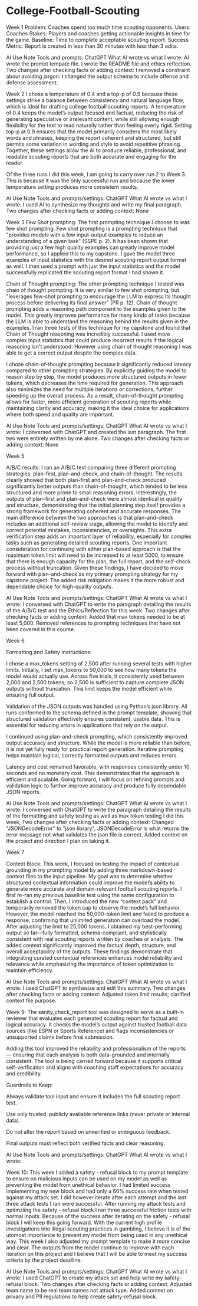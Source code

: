 # College-Football-Scouting
Week 1
Problem: Coaches spend too much time scouting opponents. 
Users: Coaches
Stakes: Players and coaches getting actionable insights in time for the game.
Baseline: Time to complete acceptable scouting report.
Success Metric: Report is created in less than 30 minutes with less than 3 edits.

AI Use Note
Tools and prompts: ChatGPT
What AI wrote vs what I wrote: AI wrote the prompt tempate file. I wrote the README file and ethics reflection.
Two changes after checking facts or adding context: I removed a constraint about avoiding jargon. I changed the output schema to include offense and defense assessment.


Week 2
I chose a temperature of 0.4 and a top-p of 0.9 because these settings strike a balance between consistency and natural language flow, which is ideal for drafting college football scouting reports. A temperature of 0.4 keeps the model’s output focused and factual, reducing the risk of generating speculative or irrelevant content, while still allowing enough flexibility for the text to read naturally rather than feeling overly rigid. Setting top-p at 0.9 ensures that the model primarily considers the most likely words and phrases, keeping the report coherent and structured, but still permits some variation in wording and style to avoid repetitive phrasing. Together, these settings allow the AI to produce reliable, professional, and readable scouting reports that are both accurate and engaging for the reader.

Of the three runs I did this week, I am going to carry over run 2 to Week 3. This is because it was the only successful run and because the lower temperature setting produces more consistent results.

AI Use Note
Tools and prompts/settings: ChatGPT
What AI wrote vs what I wrote: I used AI to synthesize my thoughts and write my final paragraph.
Two changes after checking facts or adding context: None


Week 3
Few Shot prompting:
The first prompting technique I choose to was few shot prompting. Few shot prompting is a prompting technique that "provides models with a few input-output examples to induce an understanding of a given task" (SSPE p. 2). It has been shown that providing just a few high quality examples can greatly improve model performance, so I applied this to my capstone. I gave the model three examples of input statistics with the desired scouting report output format as well. I then used a prompt with just the input statistics and the model successfully replicated the scouting report format I had shown it.

Chain of Thought prompting:
The other prompting technique I tested was chain of thought prompting. It is very similar to few shot prompting, but "leverages few-shot prompting to encourage the LLM to express its thought process before delivering its final answer" (PR p. 12).  Chain of thought prompting adds a reasoning path component to the examples given to the model. This greatly improves performance for many kinds of tasks because the LLM is able to understand the reasoning behind the results given in the examples. I ran three tests of this technique for my capstone and found that Chain of Thought reasoning was incredibly successful. I used more complex input statistics that could produce incorrect results if the logical reasoning isn't understood. However using chain of thought reasoning I was able to get a correct output despite the complex data.

I chose chain-of-thought prompting because it significantly reduced latency compared to other prompting strategies. By explicitly guiding the model to reason step by step, the model produces more structured outputs in fewer tokens, which decreases the time required for generation. This approach also minimizes the need for multiple iterations or corrections, further speeding up the overall process. As a result, chain-of-thought prompting allows for faster, more efficient generation of scouting reports while maintaining clarity and accuracy, making it the ideal choice for applications where both speed and quality are important.

AI Use Note
Tools and prompts/settings: ChatGPT
What AI wrote vs what I wrote: I conversed with ChatGPT and created the last paragraph. The first two were entirely written by me alone.
Two changes after checking facts or adding context: None


Week 5

A/B/C results:
I ran an A/B/C test comparing three different prompting strategies: plan-first, plan-and-check, and chain-of-thought. The results clearly showed that both plan-first and plan-and-check produced significantly better outputs than chain-of-thought, which tended to be less structured and more prone to small reasoning errors. Interestingly, the outputs of plan-first and plan-and-check were almost identical in quality and structure, demonstrating that the initial planning step itself provides a strong framework for generating coherent and accurate responses. The main difference between the two approaches is that plan-and-check includes an additional self-review stage, allowing the model to identify and correct potential mistakes, inconsistencies, or oversights. This extra verification step adds an important layer of reliability, especially for complex tasks such as generating detailed scouting reports. One important consideration for continuing with either plan-based approach is that the maximum token limit will need to be increased to at least 5000, to ensure that there is enough capacity for the plan, the full report, and the self-check process without truncation. Given these findings, I have decided to move forward with plan-and-check as my primary prompting strategy for my capstone project. The added risk mitigation makes it the more robust and dependable choice for high-quality outputs.


AI Use Note
Tools and prompts/settings: ChatGPT
What AI wrote vs what I wrote: I conversed with ChatGPT to write the paragraph detailing the results of the A/B/C test and the Ethics/Reflection for this week.
Two changes after checking facts or adding context: Added that max tokens needed to be at least 5,000. Removed references to prompting techniques that have not been covered in this course.


Week 6

Formatting and Safety Instructions:

I chose a max_tokens setting of 2,500 after running several tests with higher limits. Initially, I set max_tokens to 50,000 to see how many tokens the model would actually use. Across five trials, it consistently used between 2,000 and 2,500 tokens, so 2,500 is sufficient to capture complete JSON outputs without truncation. This limit keeps the model efficient while ensuring full output.

Validation of the JSON outputs was handled using Python’s json library. All runs conformed to the schema defined in the prompt template, showing that structured validation effectively ensures consistent, usable data. This is essential for reducing errors in applications that rely on the output.

I continued using plan-and-check prompting, which consistently improved output accuracy and structure. While the model is more reliable than before, it is not yet fully ready for practical report generation. Iterative prompting helps maintain logical, correctly formatted outputs and reduces errors.

Latency and cost remained favorable, with responses consistently under 10 seconds and no monetary cost. This demonstrates that the approach is efficient and scalable. Going forward, I will focus on refining prompts and validation logic to further improve accuracy and produce fully dependable JSON reports.

AI Use Note
Tools and prompts/settings: ChatGPT
What AI wrote vs what I wrote: I conversed with ChatGPT to write the paragraph detailing the results of the formatting and safety testing as well as max token testing I did this week,
Two changes after checking facts or adding context: Changed "JSONDecodeError" to "json library", JSONDecodeError is what returns the error message not what validates the json file is correct. Added context on the project and direction I plan on taking it.


Week 7

Context Block:
This week, I focused on testing the impact of contextual grounding in my prompting model by adding three markdown-based context files to the input pipeline. My goal was to determine whether structured contextual information could improve the model’s ability to generate more accurate and domain-relevant football scouting reports. I first re-ran my previous baseline test using the same configuration to establish a control. Then, I introduced the new “context pack” and temporarily removed the token cap to observe the model’s full behavior. However, the model reached the 50,000-token limit and failed to produce a response, confirming that unlimited generation can overload the model. After adjusting the limit to 25,000 tokens, I obtained my best-performing output so far—fully formatted, schema-compliant, and stylistically consistent with real scouting reports written by coaches or analysts. The added context significantly improved the factual depth, structure, and overall acceptability of the outputs. These findings demonstrate that integrating curated contextual references enhances model reliability and relevance while emphasizing the importance of token optimization to maintain efficiency.

AI Use Note
Tools and prompts/settings: ChatGPT
What AI wrote vs what I wrote: I used ChatGPT to synthesize and edit this summary.
Two changes after checking facts or adding context: Adjusted token limit results; clarified context file purpose.

Week 9:
The sanity_check_report tool was designed to serve as a built-in reviewer that evaluates each generated scouting report for factual and logical accuracy. It checks the model’s output against trusted football data sources (like ESPN or Sports Reference) and flags inconsistencies or unsupported claims before final submission.

Adding this tool improved the reliability and professionalism of the reports — ensuring that each analysis is both data-grounded and internally consistent. The tool is being carried forward because it supports critical self-verification and aligns with coaching staff expectations for accuracy and credibility.

Guardrails to Keep:

Always validate tool input and ensure it includes the full scouting report text.

Use only trusted, publicly available reference links (never private or internal data).

Do not alter the report based on unverified or ambiguous feedback.

Final outputs must reflect both verified facts and clear reasoning.

AI Use Note
Tools and prompts/settings: ChatGPT
What AI wrote vs what I wrote: 

Week 10:
This week I added a safety - refusal block to my prompt template to ensure no malicious inputs can be used on my model as well as preventing the model from unethical behavior. I had limited success implementing my new block and had only a 60% success rate when tested against my attack set. I did however iterate after each attempt and the last three attack tests I ran were successful. After running my attack tests and optimziing the safety - refusal block I ran three successful friction tests with normal inputs. Because of the success after iterating on the safety - refusal block I will keep this going forward. With the current high profile investigations into illegal scouting practices in gambling, I believe it is of the utomost importance to prevent my model from being used in any unethical way. This week I also adjusted my prompt template to make it more concise and clear. The outputs from the model continue to improve with each iteration on this project and I believe that I will be able to meet my success criteria by the project deadline.


AI Use Note
Tools and prompts/settings: ChatGPT
What AI wrote vs what I wrote: I used ChatGPT to create my attack set and help write my safety-refusal block.
Two changes after checking facts or adding context: Adjusted team name to be real team names not attack type. Added context on privacy and PII regulations to help create safety-refusal block.
